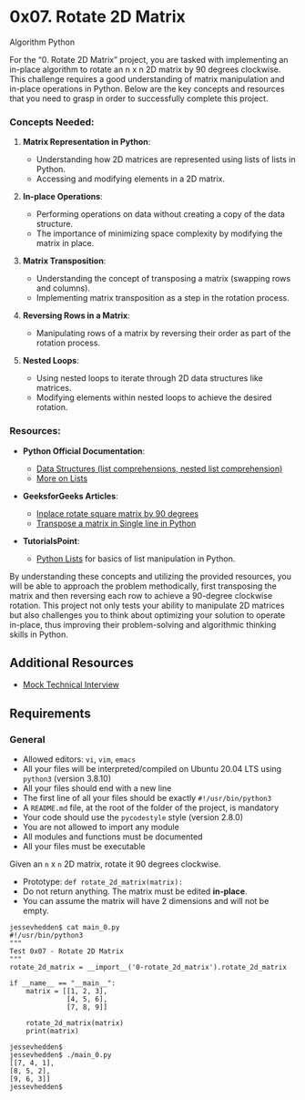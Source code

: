 <h1>0x07. Rotate 2D Matrix</h1>

Algorithm Python<br>

<p>For the &ldquo;0. Rotate 2D Matrix&rdquo; project, you are tasked with implementing an in-place algorithm to rotate an n x n 2D matrix by 90 degrees clockwise. This challenge requires a good understanding of matrix manipulation and in-place operations in Python. Below are the key concepts and resources that you need to grasp in order to successfully complete this project.</p>

<h3>Concepts Needed:</h3>

<ol>
<li><p><strong>Matrix Representation in Python</strong>:</p>

<ul>
<li>Understanding how 2D matrices are represented using lists of lists in Python.</li>
<li>Accessing and modifying elements in a 2D matrix.</li>
</ul></li>
<li><p><strong>In-place Operations</strong>:</p>

<ul>
<li>Performing operations on data without creating a copy of the data structure.</li>
<li>The importance of minimizing space complexity by modifying the matrix in place.</li>
</ul></li>
<li><p><strong>Matrix Transposition</strong>:</p>

<ul>
<li>Understanding the concept of transposing a matrix (swapping rows and columns).</li>
<li>Implementing matrix transposition as a step in the rotation process.</li>
</ul></li>
<li><p><strong>Reversing Rows in a Matrix</strong>:</p>

<ul>
<li>Manipulating rows of a matrix by reversing their order as part of the rotation process.</li>
</ul></li>
<li><p><strong>Nested Loops</strong>:</p>

<ul>
<li>Using nested loops to iterate through 2D data structures like matrices.</li>
<li>Modifying elements within nested loops to achieve the desired rotation.</li>
</ul></li>
</ol>

<h3>Resources:</h3>

<ul>
<li><p><strong>Python Official Documentation</strong>:</p>

<ul>
<li><a href="https://docs.python.org/3/tutorial/datastructures.html" title="Data Structures (list comprehensions, nested list comprehension)" target="_blank">Data Structures (list comprehensions, nested list comprehension)</a></li>
<li><a href="/https://docs.python.org/3/tutorial/datastructures.html#more-on-lists" title="More on Lists" target="_blank">More on Lists</a></li>
</ul></li>
<li><p><strong>GeeksforGeeks Articles</strong>:</p>

<ul>
<li><a href="https://www.geeksforgeeks.org/inplace-rotate-square-matrix-by-90-degrees/" title="Inplace rotate square matrix by 90 degrees" target="_blank">Inplace rotate square matrix by 90 degrees</a></li>
<li><a href="https://www.geeksforgeeks.org/transpose-matrix-single-line-python/" title="Transpose a matrix in Single line in Python" target="_blank">Transpose a matrix in Single line in Python</a></li>
</ul></li>
<li><p><strong>TutorialsPoint</strong>:</p>

<ul>
<li><a href="https://www.tutorialspoint.com/python/python_lists.htm" title="Python Lists" target="_blank">Python Lists</a> for basics of list manipulation in Python.</li>
</ul></li>
</ul>

<p>By understanding these concepts and utilizing the provided resources, you will be able to approach the problem methodically, first transposing the matrix and then reversing each row to achieve a 90-degree clockwise rotation. This project not only tests your ability to manipulate 2D matrices but also challenges you to think about optimizing your solution to operate in-place, thus improving their problem-solving and algorithmic thinking skills in Python.</p>

<h2>Additional Resources</h2>

<ul>
<li><a href="https://www.youtube.com/watch?feature=shared&v=yM9Xbi-MigE" title="Mock Technical Interview" target="_blank">Mock Technical Interview</a></li>
</ul>

<h2>Requirements</h2>

<h3>General</h3>

<ul>
<li>Allowed editors: <code>vi</code>, <code>vim</code>, <code>emacs</code></li>
<li>All your files will be interpreted/compiled on Ubuntu 20.04 LTS using <code>python3</code> (version 3.8.10)</li>
<li>All your files should end with a new line</li>
<li>The first line of all your files should be exactly <code>#!/usr/bin/python3</code></li>
<li>A <code>README.md</code> file, at the root of the folder of the project, is mandatory</li>
<li>Your code should use the <code>pycodestyle</code> style (version 2.8.0)</li>
<li>You are not allowed to import any module</li>
<li>All modules and functions must be documented</li>
<li>All your files must be executable</li>
</ul>


 <p>Given an <code>n</code> x <code>n</code> 2D matrix, rotate it 90 degrees clockwise.</p>

<ul>
<li>Prototype: <code>def rotate_2d_matrix(matrix):</code></li>
<li>Do not return anything. The matrix must be edited <strong>in-place</strong>.</li>
<li>You can assume the matrix will have 2 dimensions and will not be empty.</li>
</ul>

<pre><code>jessevhedden$ cat main_0.py
#!/usr/bin/python3
&quot;&quot;&quot;
Test 0x07 - Rotate 2D Matrix
&quot;&quot;&quot;
rotate_2d_matrix = __import__(&#39;0-rotate_2d_matrix&#39;).rotate_2d_matrix

if __name__ == &quot;__main__&quot;:
    matrix = [[1, 2, 3],
              [4, 5, 6],
              [7, 8, 9]]

    rotate_2d_matrix(matrix)
    print(matrix)

jessevhedden$
jessevhedden$ ./main_0.py
[[7, 4, 1],
[8, 5, 2],
[9, 6, 3]]
jessevhedden$
</code></pre>
